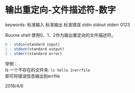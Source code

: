 # 输出重定向-文件描述符-数字

keywords: 标准输入 标准输出 标准错误 stdin stdout stderr 0123  

Bourne shell 使用0、1、2作为输出重定向的文件描述符。  
```r
0 : stdin(standard input)
1 : stdout(standard output)
2 : stderr(standard error)
```

举例：  
ls 一个不存在的文件夹: `ls hello 2>errfile`  
即可将错误信息输出到errfile  


2018/4/6  
